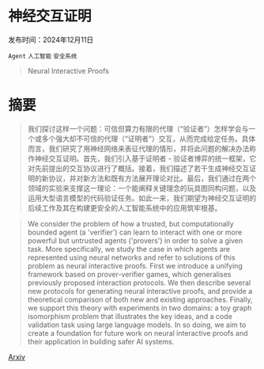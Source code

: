 # 神经交互证明

发布时间：2024年12月11日

`Agent` `人工智能` `安全系统`

> Neural Interactive Proofs

# 摘要

> 我们探讨这样一个问题：可信但算力有限的代理（“验证者”）怎样学会与一个或多个强大却不可信的代理（“证明者”）交互，从而完成给定任务。具体而言，我们研究了用神经网络来表征代理的情形，并将此问题的解决办法称作神经交互证明。首先，我们引入基于证明者 - 验证者博弈的统一框架，它对先前提出的交互协议进行了概括。接着，我们描述了若干生成神经交互证明的新协议，并对新方法和既有方法展开理论对比。最后，我们通过在两个领域的实验来支撑这一理论：一个能阐释关键理念的玩具图同构问题，以及运用大型语言模型的代码验证任务。如此一来，我们期望为神经交互证明的后续工作及其在构建更安全的人工智能系统中的应用筑牢根基。

> We consider the problem of how a trusted, but computationally bounded agent (a 'verifier') can learn to interact with one or more powerful but untrusted agents ('provers') in order to solve a given task. More specifically, we study the case in which agents are represented using neural networks and refer to solutions of this problem as neural interactive proofs. First we introduce a unifying framework based on prover-verifier games, which generalises previously proposed interaction protocols. We then describe several new protocols for generating neural interactive proofs, and provide a theoretical comparison of both new and existing approaches. Finally, we support this theory with experiments in two domains: a toy graph isomorphism problem that illustrates the key ideas, and a code validation task using large language models. In so doing, we aim to create a foundation for future work on neural interactive proofs and their application in building safer AI systems.

[Arxiv](https://arxiv.org/abs/2412.08897)